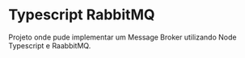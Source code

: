 # Typescript RabbitMQ
Projeto onde pude implementar um Message Broker utilizando Node Typescript e RaabbitMQ.
